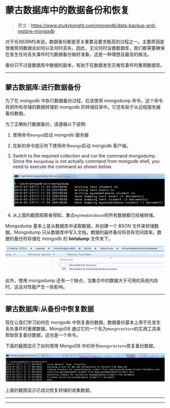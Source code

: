 # 蒙古数据库中的数据备份和恢复

> 原文：<https://www.studytonight.com/mongodb/data-backup-and-restore-mongodb>

对于任何DBMS来说，数据备份都是至关重要且要求极高的过程之一。主要原因是很难预测数据会如何以及何时丢失。因此，无论何时设置数据库，我们都需要确保在发生任何丢失事件时为数据备份做好准备，这是一种理想且最佳的做法。

备份只不过是数据库中数据的副本，有助于在数据发生灾难性事件时重用数据库。

* * *

## 蒙古数据库:进行数据备份

为了在 mongodb 中执行数据备份过程，应该使用 mongodump 命令。这个命令将把所有存储的数据转储到 mongodb 的转储目录中。它还有助于从远程服务器备份数据。

为了正确执行数据备份，请遵循以下说明:

1.  使用命令`mongod`启动 mongodb 服务器
2.  在新的命令提示符下使用命令`mongo`启动 mongodb 客户端。
3.  Switch to the required collection and run the command mongodump. Since the `mongodump` is not actually command from mongodb shell, you need to execute the command as shown below.

    ![Mongodump in mongodb](img/1b6f04c6eb6661419871683100419301.png)

4.  从上面的截图观察者得知，集合`mynewdatabase`的所有数据都已经被转储。

Mongodump 基本上是从数据库中读取数据，并创建一个 BSON 文件来转储数据。Mongodump 只从数据库中写入文档。数据的最终备份将具有空间效率。数据的备份将存储在 mongodb 的 **bin\dump** 文件夹下。

![Mongodump in mongodb](img/2dcdcb2f9ea8b895bee9b3750a3630b8.png)

此外，使用 mongodump 还有一个缺点，当集合中的数据大于可用的系统内存时，这会对性能产生一些影响。

* * *

## 蒙古数据库:从备份中恢复数据

现在让我们学习如何在 mongodb 中恢复备份数据。数据备份基本上用于在发生丢失事件时重建数据。MongoDB 通过它的一个名为`mongorestore`的实用工具来帮助恢复备份数据，这也是一个命令。

下面的截图显示了如何使用 MongoDB 中的命令`mongorestore`恢复备份数据。

![DB restore in mongodb](img/4adfd0066f2e4b47610d4b6a964b0ad2.png)

上面的截图显示已成功恢复转储的收集数据。

* * *

* * *